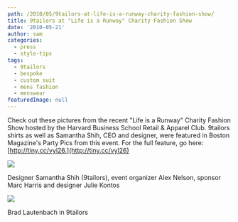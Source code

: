 ```yaml
---
path: /2010/05/9tailors-at-life-is-a-runway-charity-fashion-show/
title: 9tailors at "Life is a Runway" Charity Fashion Show
date: '2010-05-21'
author: sam
categories:
  - press
  - style-tips
tags:
  - 9tailors
  - bespoke
  - custom suit
  - mens fashion
  - menswear
featuredImage: null
---
```

Check out these pictures from the recent "Life is a Runway" Charity Fashion Show hosted by the Harvard Business School Retail & Apparel Club. 9tailors shirts as well as Samantha Shih, CEO and designer, were featured in Boston Magazine's Party Pics from this event. For the full feature, go here: [http://tiny.cc/vyl26.](http://tiny.cc/vyl26)

[![](http://3.bp.blogspot.com/_20LDsLnO2rk/S_bvQjC8cYI/AAAAAAAAADY/1rLRH-gJST4/s320/image-1.jpeg)](http://3.bp.blogspot.com/_20LDsLnO2rk/S_bvQjC8cYI/AAAAAAAAADY/1rLRH-gJST4/s1600/image-1.jpeg)

Designer Samantha Shih (9tailors), event organizer Alex Nelson, sponsor Marc Harris and designer Julie Kontos

[![](http://2.bp.blogspot.com/_20LDsLnO2rk/S_bvixiKplI/AAAAAAAAADg/qbPcvoXulHA/s320/image.jpeg)](http://2.bp.blogspot.com/_20LDsLnO2rk/S_bvixiKplI/AAAAAAAAADg/qbPcvoXulHA/s1600/image.jpeg)

Brad Lautenbach in 9tailors